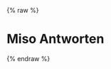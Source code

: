 ---
---

<script>
  window.apiKey = '{{ DEFAULT_ASK_API_KEY }}';
</script>
{% raw %}
<style>
:root {
  --miso-banner-text: 'Angetrieben von ';
}
</style>
<h1 class="hero-title">Miso Antworten</h1>
<div id="miso-ask-combo" class="miso-ask-combo"></div>
<script>
const misocmd = window.misocmd || (window.misocmd = []);
misocmd.push(async () => {
  // setup client
  const MisoClient = window.MisoClient;
  const client = new MisoClient(window.DEFAULT_ASK_API_KEY);
  const rootWorkflow = client.ui.ask;
  const context = client.ui.asks;
  // render DOM and get elements
  await client.ui.ready;
  const { templates } = MisoClient.ui.defaults.ask;
  const rootElement = document.querySelector('#miso-ask-combo');
  rootElement.innerHTML = templates.root({
    phrases: {
      question: `Du hast gefragt...`,
      sources: `Meine Antwort basiert auf Folgendem`,
      relatedResources: `Gehen Sie darüber hinaus und erfahren Sie mehr über dieses Thema`,
    },
  });
  // templates
  context.useTemplates({
    followUp: options => templates.followUp({
      ...options,
      phrases: {
        question: `Du hast gefragt...`,
        sources: `Meine Antwort basiert auf Folgendem`,
        relatedQuestions: `Verwandte Fragen, die Sie untersuchen können`,
      },
    }),
  });
  // layouts
  const DATE_OPTIONS = 'de-DE'; //Object.freeze({ locale: 'de-DE', year: 'numeric', month: 'short', day: 'numeric' });
  context.useLayouts({
    query: {
      placeholder: 'Stelle eine frage',
    },
    feedback: {
      templates: {
        text: (layout, value) => value === 'helpful' ? 'Hilfreich' : 'Nicht hilfreich',
      },
    },
  });
  context.useLayouts({
    sources: {
      templates: {
        date: DATE_OPTIONS,
      },
    },
    related_resources: {
      templates: {
        date: DATE_OPTIONS,
      },
    },
  });
  // start query if specified in URL
  rootWorkflow.autoQuery();
});
</script>
{% endraw %}
